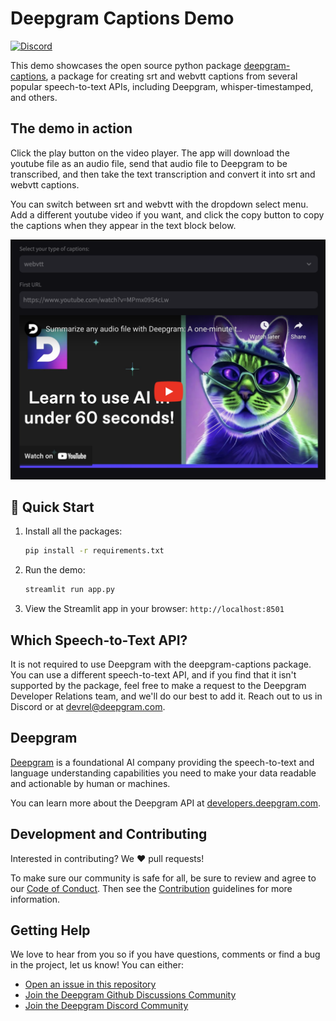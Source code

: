 # Deepgram Captions Demo

[![Discord](https://dcbadge.vercel.app/api/server/xWRaCDBtW4?style=flat)](https://discord.gg/xWRaCDBtW4)

This demo showcases the open source python package [deepgram-captions](https://github.com/deepgram/deepgram-python-captions), a package for creating srt and webvtt captions from several popular speech-to-text APIs, including Deepgram, whisper-timestamped, and others.

## The demo in action

Click the play button on the video player. The app will download the youtube file as an audio file, send that audio file to Deepgram to be transcribed, and then take the text transcription and convert it into srt and webvtt captions.

You can switch between srt and webvtt with the dropdown select menu. Add a different youtube video if you want, and click the copy button to copy the captions when they appear in the text block below.

![Captions demo video player](./assets/captions_demo_2.png)

## 🚀 Quick Start

1. Install all the packages:
   ```bash
   pip install -r requirements.txt
   ```
2. Run the demo:
   ```bash
   streamlit run app.py
   ```
3. View the Streamlit app in your browser: `http://localhost:8501`

## Which Speech-to-Text API?

It is not required to use Deepgram with the deepgram-captions package. You can use a different speech-to-text API, and if you find that it isn't supported by the package, feel free to make a request to the Deepgram Developer Relations team, and we'll do our best to add it. Reach out to us in Discord or at devrel@deepgram.com.

## Deepgram

[Deepgram](https://deepgram.com/) is a foundational AI company providing the speech-to-text and language understanding capabilities you need to make your data readable and actionable by human or machines.

You can learn more about the Deepgram API at [developers.deepgram.com](https://developers.deepgram.com/docs).

## Development and Contributing

Interested in contributing? We ❤️ pull requests!

To make sure our community is safe for all, be sure to review and agree to our
[Code of Conduct](./.github/CODE_OF_CONDUCT.md). Then see the
[Contribution](./.github/CONTRIBUTING.md) guidelines for more information.

## Getting Help

We love to hear from you so if you have questions, comments or find a bug in the
project, let us know! You can either:

- [Open an issue in this repository](https://github.com/deepgram/[reponame]/issues/new)
- [Join the Deepgram Github Discussions Community](https://github.com/orgs/deepgram/discussions)
- [Join the Deepgram Discord Community](https://discord.gg/xWRaCDBtW4)

[license]: LICENSE.txt
